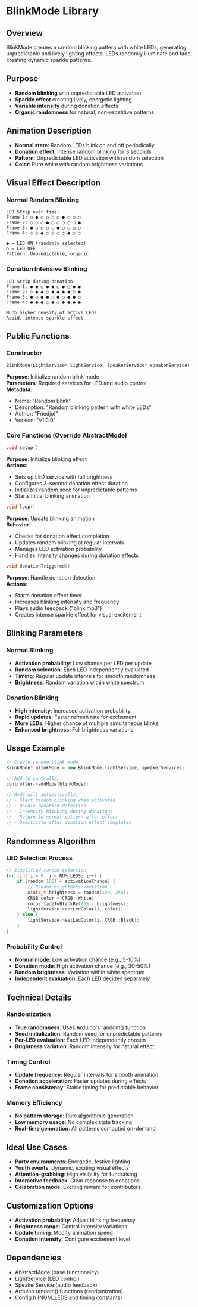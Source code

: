 # BlinkMode Library

## Overview
BlinkMode creates a random blinking pattern with white LEDs, generating unpredictable and lively lighting effects. LEDs randomly illuminate and fade, creating dynamic sparkle patterns.

## Purpose
- **Random blinking** with unpredictable LED activation
- **Sparkle effect** creating lively, energetic lighting
- **Variable intensity** during donation effects
- **Organic randomness** for natural, non-repetitive patterns

## Animation Description
- **Normal state**: Random LEDs blink on and off periodically
- **Donation effect**: Intense random blinking for 3 seconds
- **Pattern**: Unpredictable LED activation with random selection
- **Color**: Pure white with random brightness variations

## Visual Effect Description

### Normal Random Blinking
```
LED Strip over time:
Frame 1: ○ ● ○ ○ ○ ○ ● ○ ○ ○
Frame 2: ○ ○ ○ ● ○ ○ ○ ○ ○ ●
Frame 3: ● ○ ○ ○ ○ ● ○ ○ ○ ○
Frame 4: ○ ○ ● ○ ○ ○ ○ ● ○ ○

● = LED ON (randomly selected)
○ = LED OFF
Pattern: Unpredictable, organic
```

### Donation Intensive Blinking
```
LED Strip during donation:
Frame 1: ● ● ○ ● ● ○ ● ○ ● ●
Frame 2: ○ ● ● ○ ● ● ● ● ○ ●
Frame 3: ● ○ ● ● ○ ● ○ ● ● ○
Frame 4: ● ● ● ○ ● ○ ● ● ● ●

Much higher density of active LEDs
Rapid, intense sparkle effect
```

## Public Functions

### Constructor
```cpp
BlinkMode(LightService* lightService, SpeakerService* speakerService)
```
**Purpose**: Initialize random blink mode  
**Parameters**: Required services for LED and audio control  
**Metadata**: 
- Name: "Random Blink"
- Description: "Random blinking pattern with white LEDs"
- Author: "Friedjof"
- Version: "v1.0.0"

### Core Functions (Override AbstractMode)

```cpp
void setup()
```
**Purpose**: Initialize blinking effect  
**Actions**:
- Sets up LED service with full brightness
- Configures 3-second donation effect duration
- Initializes random seed for unpredictable patterns
- Starts initial blinking animation

```cpp
void loop()
```
**Purpose**: Update blinking animation  
**Behavior**:
- Checks for donation effect completion
- Updates random blinking at regular intervals
- Manages LED activation probability
- Handles intensity changes during donation effects

```cpp
void donationTriggered()
```
**Purpose**: Handle donation detection  
**Actions**:
- Starts donation effect timer
- Increases blinking intensity and frequency
- Plays audio feedback ("blink.mp3")
- Creates intense sparkle effect for visual excitement

## Blinking Parameters

### Normal Blinking
- **Activation probability**: Low chance per LED per update
- **Random selection**: Each LED independently evaluated
- **Timing**: Regular update intervals for smooth randomness
- **Brightness**: Random variation within white spectrum

### Donation Blinking
- **High intensity**: Increased activation probability
- **Rapid updates**: Faster refresh rate for excitement
- **More LEDs**: Higher chance of multiple simultaneous blinks
- **Enhanced brightness**: Full brightness variations

## Usage Example

```cpp
// Create random blink mode
BlinkMode* blinkMode = new BlinkMode(lightService, speakerService);

// Add to controller
controller->addMode(blinkMode);

// Mode will automatically:
// - Start random blinking when activated
// - Handle donation detection
// - Intensify blinking during donations
// - Return to normal pattern after effect
// - Deactivate after donation effect completes
```

## Randomness Algorithm

### LED Selection Process
```cpp
// Simplified random selection
for (int i = 0; i < NUM_LEDS; i++) {
    if (random(100) < activationChance) {
        // Random brightness variation
        uint8_t brightness = random(128, 255);
        CRGB color = CRGB::White;
        color.fadeToBlackBy(255 - brightness);
        lightService->setLedColor(i, color);
    } else {
        lightService->setLedColor(i, CRGB::Black);
    }
}
```

### Probability Control
- **Normal mode**: Low activation chance (e.g., 5-10%)
- **Donation mode**: High activation chance (e.g., 30-50%)
- **Random brightness**: Variation within white spectrum
- **Independent evaluation**: Each LED decided separately

## Technical Details

### Randomization
- **True randomness**: Uses Arduino's random() function
- **Seed initialization**: Random seed for unpredictable patterns
- **Per-LED evaluation**: Each LED independently chosen
- **Brightness variation**: Random intensity for natural effect

### Timing Control
- **Update frequency**: Regular intervals for smooth animation
- **Donation acceleration**: Faster updates during effects
- **Frame consistency**: Stable timing for predictable behavior

### Memory Efficiency
- **No pattern storage**: Pure algorithmic generation
- **Low memory usage**: No complex state tracking
- **Real-time generation**: All patterns computed on-demand

## Ideal Use Cases
- **Party environments**: Energetic, festive lighting
- **Youth events**: Dynamic, exciting visual effects
- **Attention-grabbing**: High visibility for fundraising
- **Interactive feedback**: Clear response to donations
- **Celebration mode**: Exciting reward for contributors

## Customization Options
- **Activation probability**: Adjust blinking frequency
- **Brightness range**: Control intensity variations
- **Update timing**: Modify animation speed
- **Donation intensity**: Configure excitement level

## Dependencies
- AbstractMode (base functionality)
- LightService (LED control)
- SpeakerService (audio feedback)
- Arduino random() functions (randomization)
- Config.h (NUM_LEDS and timing constants)
